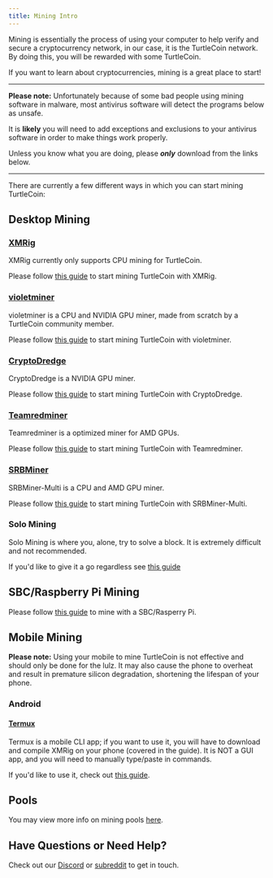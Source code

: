 ```yaml
---
title: Mining Intro
---
```


Mining is essentially the process of using your computer to help verify and secure a cryptocurrency network, in our case, it is the TurtleCoin network. By doing this, you will be rewarded with some TurtleCoin.

If you want to learn about cryptocurrencies, mining is a great place to start!

---

**Please note:** Unfortunately because of some bad people using mining software in malware, most antivirus software will detect the programs below as unsafe.

It is **likely** you will need to add exceptions and exclusions to your antivirus software in order to make things work properly.

Unless you know what you are doing, please ***only*** download from the links below.

---

There are currently a few different ways in which you can start mining TurtleCoin:

## Desktop Mining

### [XMRig](https://github.com/xmrig/xmrig)

XMRig currently only supports CPU mining for TurtleCoin.

Please follow [this guide](XMRIG-Guide) to start mining TurtleCoin with XMRig.

### [violetminer](https://github.com/turtlecoin/violetminer)

violetminer is a CPU and NVIDIA GPU miner, made from scratch by a TurtleCoin community member.

Please follow [this guide](violetminer-Guide) to start mining TurtleCoin with violetminer.

### [CryptoDredge](https://github.com/technobyl/CryptoDredge)

CryptoDredge is a NVIDIA GPU miner.

Please follow [this guide](cryptodredge-Guide) to start mining TurtleCoin with CryptoDredge.

### [Teamredminer](https://github.com/todxx/teamredminer)

Teamredminer is a optimized miner for AMD GPUs.

Please follow [this guide](teamredminer-Guide) to start mining TurtleCoin with Teamredminer.

### [SRBMiner](https://github.com/doktor83/SRBMiner-Multi)

SRBMiner-Multi is a CPU and AMD GPU miner.

Please follow [this guide](srbminer-Guide) to start mining TurtleCoin with SRBMiner-Multi.

### Solo Mining

Solo Mining is where you, alone, try to solve a block. It is extremely difficult and not recommended. 

If you'd like to give it a go regardless see [this guide](CPU-Solo-Mining)

## SBC/Raspberry Pi Mining

Please follow [this guide](Mining-with-SBC) to mine with a SBC/Rasperry Pi.

## Mobile Mining

**Please note:** Using your mobile to mine TurtleCoin is not effective and should only be done for the lulz. It may also cause the phone to overheat and result in premature silicon degradation, shortening the lifespan of your phone.    

### Android

#### [Termux](https://play.google.com/store/apps/details?id=com.termux&hl=en_US)

Termux is a mobile CLI app; if you want to use it, you will have to download and compile XMRig on your phone (covered in the guide).
It is NOT a GUI app, and you will need to manually type/paste in commands.

If you'd like to use it, check out [this guide](Using-Termux).

## Pools

You may view more info on mining pools [here](Pools).

## Have Questions or Need Help?

Check out our [Discord](http://chat.turtlecoin.lol) or [subreddit](https://www.reddit.com/r/TRTL/) to get in touch.
